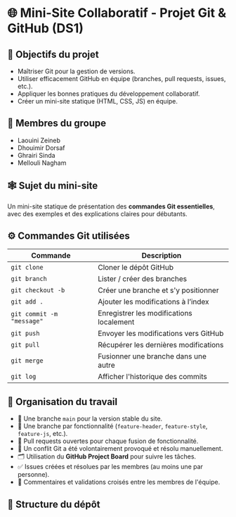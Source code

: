 # 🌐 Mini-Site Collaboratif - Projet Git & GitHub (DS1)

## 🎯 Objectifs du projet

- Maîtriser Git pour la gestion de versions.
- Utiliser efficacement GitHub en équipe (branches, pull requests, issues, etc.).
- Appliquer les bonnes pratiques du développement collaboratif.
- Créer un mini-site statique (HTML, CSS, JS) en équipe.

## 👥 Membres du groupe

- Laouini Zeineb
- Dhouimir Dorsaf
- Ghrairi Sinda
- Mellouli Nagham

## 🕸️ Sujet du mini-site

Un mini-site statique de présentation des **commandes Git essentielles**, avec des exemples et des explications claires pour débutants.

## ⚙️ Commandes Git utilisées

| Commande                  | Description                                        |
|---------------------------|----------------------------------------------------|
| `git clone`               | Cloner le dépôt GitHub                            |
| `git branch`              | Lister / créer des branches                       |
| `git checkout -b`         | Créer une branche et s'y positionner              |
| `git add .`               | Ajouter les modifications à l’index               |
| `git commit -m "message"` | Enregistrer les modifications localement          |
| `git push`                | Envoyer les modifications vers GitHub             |
| `git pull`                | Récupérer les dernières modifications             |
| `git merge`               | Fusionner une branche dans une autre              |
| `git log`                 | Afficher l'historique des commits                 |

## 🧪 Organisation du travail

- 📁 Une branche `main` pour la version stable du site.
- 🌿 Une branche par fonctionnalité (`feature-header`, `feature-style`, `feature-js`, etc.).
- 🔄 Pull requests ouvertes pour chaque fusion de fonctionnalité.
- 🧩 Un conflit Git a été volontairement provoqué et résolu manuellement.
- 🗂️ Utilisation du **GitHub Project Board** pour suivre les tâches.
- ✅ Issues créées et résolues par les membres (au moins une par personne).
- 💬 Commentaires et validations croisés entre les membres de l'équipe.

## 📂 Structure du dépôt

